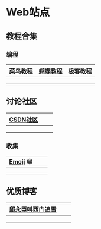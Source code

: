 # Web站点

## 教程合集

### 编程

| [菜鸟教程](https://www.runoob.com/) | [蝴蝶教程](https://www.jc2182.com/) | [极客教程](https://geek-docs.com/) |
| ----------------------------------- | ----------------------------------- | ---------------------------------- |
|                                     |                                     |                                    |
|                                     |                                     |                                    |
|                                     |                                     |                                    |

## 讨论社区

| [ CSDN社区](https://bbs.csdn.net/) |      |      |
| ---------------------------------- | ---- | ---- |
|                                    |      |      |
|                                    |      |      |
|                                    |      |      |

### 收集

| [Emoji](https://emojipedia.org/) 😀 |      |      |
| ---------------------------------- | ---- | ---- |
|                                    |      |      |
|                                    |      |      |
|                                    |      |      |

## 优质博客

| [邱永臣叫西门追雪](http://iloveqyc.com/) |      |      |
| ---------------------------------------- | ---- | ---- |
|                                          |      |      |
|                                          |      |      |
|                                          |      |      |


